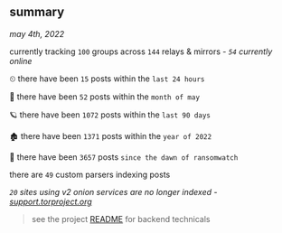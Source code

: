 
## summary
_may 4th, 2022_

currently tracking `100` groups across `144` relays & mirrors - _`54` currently online_

⏲ there have been `15` posts within the `last 24 hours`

🦈 there have been `52` posts within the `month of may`

🪐 there have been `1072` posts within the `last 90 days`

🏚 there have been `1371` posts within the `year of 2022`

🦕 there have been `3657` posts `since the dawn of ransomwatch`

there are `49` custom parsers indexing posts

_`20` sites using v2 onion services are no longer indexed - [support.torproject.org](https://support.torproject.org/onionservices/v2-deprecation/)_

> see the project [README](https://github.com/thetanz/ransomwatch#ransomwatch--) for backend technicals
